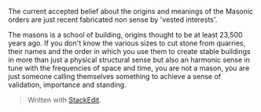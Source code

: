 
The current accepted belief about the origins and meanings of the Masonic orders are just recent fabricated non sense by 'vested interests'.  

The masons is a school of building, origins thought to be at least 23,500 years ago.  If you don't know the various sizes to cut stone from quarries,  their names and the order in which you use them to create stable buildings in more than just a physical structural sense but also an harmonic sense in tune with the frequencies of space and time, you are not a mason, you are just someone calling themselves something to achieve a sense of validation, importance and standing.

> Written with [StackEdit](https://stackedit.io/).
<!--stackedit_data:
eyJoaXN0b3J5IjpbLTE5NzA2MDY5NDMsLTE4OTE2NTY1ODVdfQ
==
-->